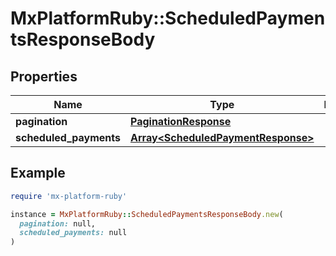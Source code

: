 # MxPlatformRuby::ScheduledPaymentsResponseBody

## Properties

| Name | Type | Description | Notes |
| ---- | ---- | ----------- | ----- |
| **pagination** | [**PaginationResponse**](PaginationResponse.md) |  | [optional] |
| **scheduled_payments** | [**Array&lt;ScheduledPaymentResponse&gt;**](ScheduledPaymentResponse.md) |  | [optional] |

## Example

```ruby
require 'mx-platform-ruby'

instance = MxPlatformRuby::ScheduledPaymentsResponseBody.new(
  pagination: null,
  scheduled_payments: null
)
```

